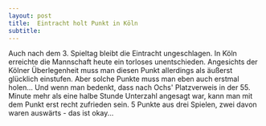 ```yaml
---
layout: post
title:  Eintracht holt Punkt in Köln
subtitle:  
---
```


Auch nach dem 3. Spieltag bleibt die Eintracht ungeschlagen. In Köln erreichte die Mannschaft heute ein torloses unentschieden. Angesichts der Kölner Überlegenheit muss man diesen Punkt allerdings als äußerst glücklich einstufen. Aber solche Punkte muss man eben auch erstmal holen... Und wenn man bedenkt, dass nach Ochs' Platzverweis in der 55. Minute mehr als eine halbe Stunde Unterzahl angesagt war, kann man mit dem Punkt erst recht zufrieden sein. 5 Punkte aus drei Spielen, zwei davon waren auswärts - das ist okay...


